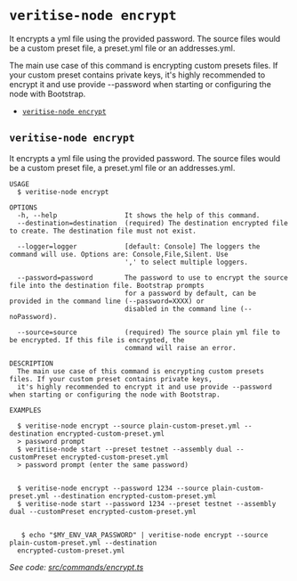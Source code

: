 `veritise-node encrypt`
=======================

It encrypts a yml file using the provided password. The source files would be a custom preset file, a preset.yml file or an addresses.yml.

The main use case of this command is encrypting custom presets files. If your custom preset contains private keys, it's highly recommended to encrypt it and use provide --password when starting or configuring the node with Bootstrap.

* [`veritise-node encrypt`](#veritise-node-encrypt)

## `veritise-node encrypt`

It encrypts a yml file using the provided password. The source files would be a custom preset file, a preset.yml file or an addresses.yml.

```
USAGE
  $ veritise-node encrypt

OPTIONS
  -h, --help                 It shows the help of this command.
  --destination=destination  (required) The destination encrypted file to create. The destination file must not exist.

  --logger=logger            [default: Console] The loggers the command will use. Options are: Console,File,Silent. Use
                             ',' to select multiple loggers.

  --password=password        The password to use to encrypt the source file into the destination file. Bootstrap prompts
                             for a password by default, can be provided in the command line (--password=XXXX) or
                             disabled in the command line (--noPassword).

  --source=source            (required) The source plain yml file to be encrypted. If this file is encrypted, the
                             command will raise an error.

DESCRIPTION
  The main use case of this command is encrypting custom presets files. If your custom preset contains private keys, 
  it's highly recommended to encrypt it and use provide --password when starting or configuring the node with Bootstrap.

EXAMPLES

  $ veritise-node encrypt --source plain-custom-preset.yml --destination encrypted-custom-preset.yml
  > password prompt
  $ veritise-node start --preset testnet --assembly dual --customPreset encrypted-custom-preset.yml
  > password prompt (enter the same password)
        

  $ veritise-node encrypt --password 1234 --source plain-custom-preset.yml --destination encrypted-custom-preset.yml
  $ veritise-node start --password 1234 --preset testnet --assembly dual --customPreset encrypted-custom-preset.yml


   $ echo "$MY_ENV_VAR_PASSWORD" | veritise-node encrypt --source plain-custom-preset.yml --destination 
  encrypted-custom-preset.yml
```

_See code: [src/commands/encrypt.ts](https://github.com/veritise/veritise-node/blob/v1.1.6/src/commands/encrypt.ts)_
